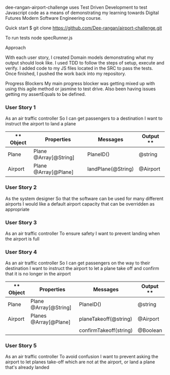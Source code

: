 dee-rangan-airport-challenge uses Test Driven Development to test Javascript code as a means of demonstrating my learning towards Digital Futures Modern Software Engineering course.

Quick start
$ git clone https://github.com/Dee-rangan/airport-challenge.git


To run tests
node specRunner.js

Approach

With each user story, I created Domain models demonstrating what my output should look like. I used TDD to follow the steps of setup, execute and verify. I added code to my JS files located in the SRC to pass the tests. Once finished, I pushed the work back into my repository. 

Progress Blockers
My main progress blocker was getting mixed up with using this agile method or jasmine to test drive. Also been having issues getting my assertEquals to be defined.

### User Story 1
As an air traffic controller
So I can get passengers to a destination
I want to instruct the airport to land a plane


| ** Object | Properties| Messages | Output **
| ----------- | ----------- | -----| -----|
| Plane | Plane @Array[@String] |  PlaneID()| @string |
| Airport | Plane @Array[@Plane]  | landPlane(@String)   | @Airport  |

### User Story 2
As the system designer
So that the software can be used for many different airports
I would like a default airport capacity that can be overridden as appropriate

### User Story 3
As an air traffic controller
To ensure safety
I want to prevent landing when the airport is full

### User Story 4
As an air traffic controller
So I can get passengers on the way to their destination
I want to instruct the airport to let a plane take off and confirm that it is no longer in the airport

| ** Object | Properties| Messages | Output **
| ----------- | ----------- | -----| -----|
| Plane | Plane @Array[@String] |  PlaneID()| @string |
| Airport | Planes @Array[@Plane]  | planeTakeoff(@string) | @Airport  |
|  |  | confirmTakeoff(string)  | @Boolean

### User Story 5
As an air traffic controller
To avoid confusion
I want to prevent asking the airport to let planes take-off which are not at the airport, or land a plane that's already landed